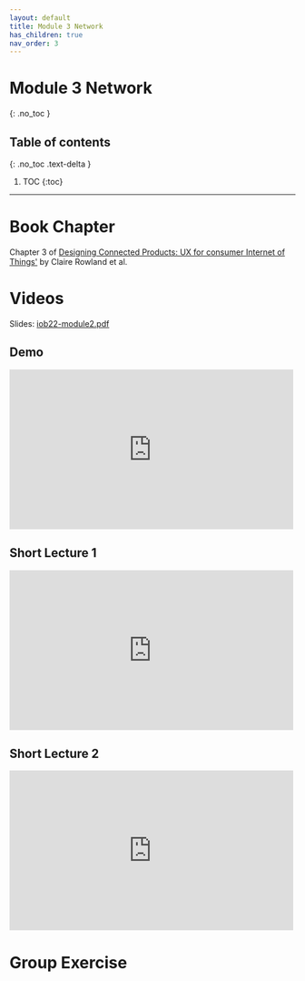 ```yaml
---
layout: default
title: Module 3 Network
has_children: true
nav_order: 3
---
```


# Module 3 Network
{: .no_toc }

## Table of contents
{: .no_toc .text-delta }

1. TOC
{:toc}

---

# Book Chapter

Chapter 3 of&nbsp;<a href="https://tudelft.on.worldcat.org/search?queryString=designing+connected+products#/oclc/909772560">Designing Connected Products: UX for consumer Internet of Things'</a>&nbsp;by Claire Rowland et al.

# Videos

Slides: <a href="{{site.baseurl}}/assets/slides/iob22-module3.pdf" target="_blank" rel="noopener">iob22-module2.pdf</a>

## Demo

<iframe title="[IOB22] Digital Product Development - Module 3 / Network - The Internet-Connected Wheelchair" width="500" height="281" src="https://www.youtube.com/embed/hYjLX-VMUxw?feature=oembed&amp;wmode=opaque&amp;rel=0" frameborder="0" allow="accelerometer; autoplay; clipboard-write; encrypted-media; gyroscope; picture-in-picture" allowfullscreen=""></iframe>

## Short Lecture 1

<iframe title="[IOB22] Digital Product Development - Module 3 / Network - Requirements" width="500" height="281" src="https://www.youtube.com/embed/cCMwYFakG0Q?feature=oembed&amp;wmode=opaque&amp;rel=0" frameborder="0" allow="accelerometer; autoplay; clipboard-write; encrypted-media; gyroscope; picture-in-picture" allowfullscreen=""></iframe>

## Short Lecture 2

<iframe title="[IOB22] Digital Product Development - Module 3 / Network - Industry Standards" width="500" height="281" src="https://www.youtube.com/embed/KeU8wd2qoV0?feature=oembed&amp;wmode=opaque&amp;rel=0" frameborder="0" allow="accelerometer; autoplay; clipboard-write; encrypted-media; gyroscope; picture-in-picture" allowfullscreen=""></iframe>

# Group Exercise